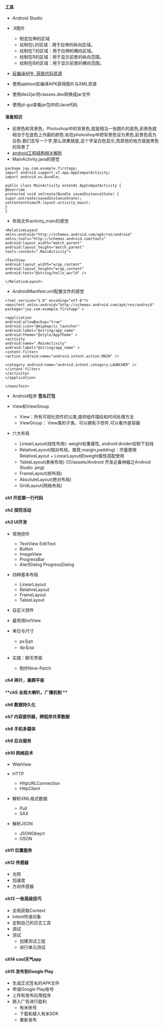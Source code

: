 #### **工具**
* Android Studio
* .9图片
	* 制定拉伸的区域
	* 绘制在L的区域：用于拉伸的纵向区域。
	* 绘制在T的区域：用于拉伸的横向区域。
	* 绘制在R的区域：用于显示前景的纵向范围。
	* 绘制在B的区域：用于显示前景的横向范围。
	
* [反编译APK, 获取代码资源](http://www.runoob.com/w3cnote/android-tutorial-decompile-apk-get-code-resources.html)
* 使用apktool反编译APK获得图片与XML资源
* 使用dex2jar将classes.dex转换成jar文件
* 使用jd-gui查看jar包中的Java代码

#### **准备知识**
* 前景色和背景色，Photoshop中的背景色,就是相当一张图片的底色,前景色就相当于在底色上作画的颜色.如在photoshop中把背景色设为黑色,前景色高为白色.我们去写一个字,那么效果就是,这个字呈白色显示,而其他的地方就是黑色的背景了
* [android工程结构相关解析](http://www.runoob.com/w3cnote/android-tutorial-project-src-analysis.html)
* MainActivity.java的感觉

```
package jay.com.example.firstapp;
import android.support.v7.app.AppCompatActivity;
import android.os.Bundle;

public class MainActivity extends AppCompatActivity {
@Override
protected void onCreate(Bundle savedInstanceState) {
super.onCreate(savedInstanceState);
setContentView(R.layout.activity_main);
}
}
```

* 布局文件activity_main的感觉

```
<RelativeLayout xmlns:android="http://schemas.android.com/apk/res/android"
xmlns:tools="http://schemas.android.com/tools"
android:layout_width="match_parent"
android:layout_height="match_parent"
tools:context=".MainActivity">

<TextView
android:layout_width="wrap_content"
android:layout_height="wrap_content"
android:text="@string/hello_world" />

</RelativeLayout>
```
* AndroidManifest.xml配置文件的感觉

```
<?xml version="1.0" encoding="utf-8"?>
<manifest xmlns:android="http://schemas.android.com/apk/res/android"
package="jay.com.example.firstapp" >

<application
android:allowBackup="true"
android:icon="@mipmap/ic_launcher"
android:label="@string/app_name"
android:theme="@style/AppTheme" >
<activity
android:name=".MainActivity"
android:label="@string/app_name" >
<intent-filter>
<action android:name="android.intent.action.MAIN" />

<category android:name="android.intent.category.LAUNCHER" />
</intent-filter>
</activity>
</application>

</manifest>
```

* Android程序 **签名打包**
* View和ViewGroup
	* View：所有可视化控件的父类,提供组件描绘和时间处理方法
	* ViewGroup： View类的子类，可以拥有子控件,可以看作是容器
	
* 六大布局
	* LinearLayout(线性布局): weight权重属性, android:divider绘制下划线
	* RelativeLayout(相对布局，推荐,margin,padding)：尽量使用RelativeLayout + LinearLayout的weight属性搭配使用
	* TableLayout(表格布局) ![](/assets/Android 开发必备神器之Android Studio .png)
	* FrameLayout(帧布局)
	* AbsoluteLayout(绝对布局)
	* GridLayout(网格布局)

#### **ch1 开启第一行代码**
#### **ch2 探究活动**
#### **ch3 UI开发**
* 常用控件
    * TextView EditText
    * Button
    * ImageView
    * ProgressBar
    * AlertDialog ProgressDialog

* 四种基本布局
    * LinearLayout
    * RelativeLayout
    * FrameLayout
    * TableLayout
    
* 自定义控件
* 最常用listView
* 单位与尺寸
    * px与pt
    * dp与sp
    
* 实践：聊天界面
	* 制作Nine-Patch

#### **ch4 碎片，兼顾平板**

#### **ch5 全局大喇叭，广播机制 **

#### **ch6 数据持久化**

#### **ch7 内容提供器，跨程序共享数据**

#### **ch8 手机多媒体**

#### **ch9 后台服务**

#### **ch10 网络技术**
* WebView
* HTTP
    * HttpURLConnection
    * HttpClient
* 解析XML格式数据
    * Pull
    * SAX

* 解析JSON
    * JSONObejct
    * GSON
    
#### **ch11 位置服务**

#### **ch12 传感器**
* 光照
* 加速度
* 方向传感器

#### **ch13 一些高级技巧**

* 全局获取Context
* Intent传递对象
* 定制自己的日志工具
* 调试
* 测试
    * 创建测试工程
    * 进行单元测试

#### **ch14 cool天气app**

#### **ch15 发布到Google Play**
* 生成正式签名的APK文件
* 申请Google Play账号
* 上传和发布应用程序
* 嵌入广告进行盈利
    * 有米账号
    * 下载和接入有米SDK
    * 重新发布
